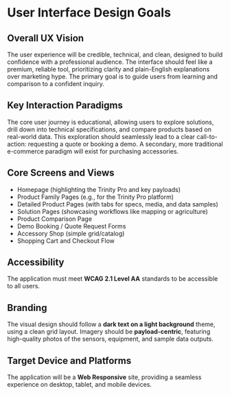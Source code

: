 # User Interface Design Goals

## Overall UX Vision
The user experience will be credible, technical, and clean, designed to build confidence with a professional audience. The interface should feel like a premium, reliable tool, prioritizing clarity and plain-English explanations over marketing hype. The primary goal is to guide users from learning and comparison to a confident inquiry.

## Key Interaction Paradigms
The core user journey is educational, allowing users to explore solutions, drill down into technical specifications, and compare products based on real-world data. This exploration should seamlessly lead to a clear call-to-action: requesting a quote or booking a demo. A secondary, more traditional e-commerce paradigm will exist for purchasing accessories.

## Core Screens and Views
* Homepage (highlighting the Trinity Pro and key payloads)
* Product Family Pages (e.g., for the Trinity Pro platform)
* Detailed Product Pages (with tabs for specs, media, and data samples)
* Solution Pages (showcasing workflows like mapping or agriculture)
* Product Comparison Page
* Demo Booking / Quote Request Forms
* Accessory Shop (simple grid/catalog)
* Shopping Cart and Checkout Flow

## Accessibility
The application must meet **WCAG 2.1 Level AA** standards to be accessible to all users.

## Branding
The visual design should follow a **dark text on a light background** theme, using a clean grid layout. Imagery should be **payload-centric**, featuring high-quality photos of the sensors, equipment, and sample data outputs.

## Target Device and Platforms
The application will be a **Web Responsive** site, providing a seamless experience on desktop, tablet, and mobile devices.